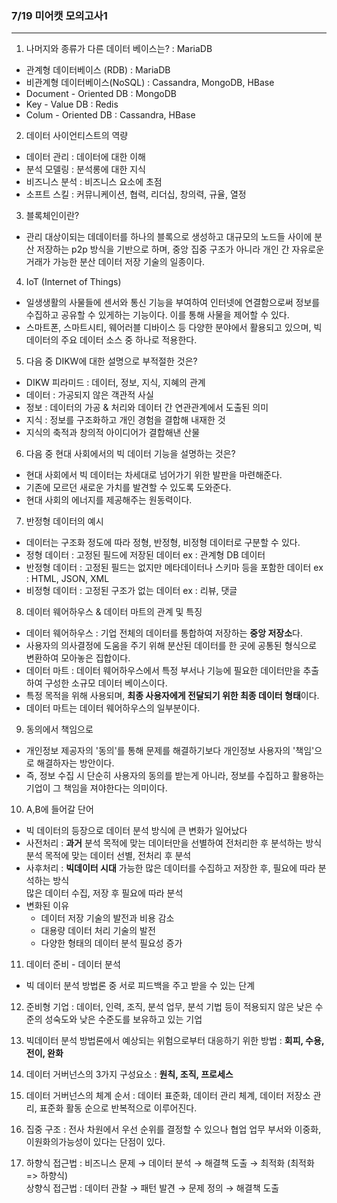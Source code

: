 ### 7/19 미어캣 모의고사1

---
1. 나머지와 종류가 다른 데이터 베이스는? : MariaDB
- 관계형 데이터베이스 (RDB) : MariaDB
- 비관계형 데이터베이스(NoSQL) : Cassandra, MongoDB, HBase
- Document - Oriented DB : MongoDB
- Key - Value DB : Redis
- Colum - Oriented DB : Cassandra, HBase


2. 데이터 사이언티스트의 역량
- 데이터 관리 : 데이터에 대한 이해
- 분석 모델링 : 분석롱에 대한 지식
- 비즈니스 분석 : 비즈니스 요소에 초점
- 소프트 스킬 : 커뮤니케이션, 협력, 리더십, 창의력, 규율, 열정

3. 블록체인이란? 
- 관리 대상이되는 데데이터를 하나의 블록으로 생성하고 대규모의 노드들 사이에 분산 저장하는 p2p 방식을 기반으로 하며, 중앙 집중 구조가 아니라 개인 간 자유로운 거래가 가능한 분산 데이터 저장 기술의 일종이다.

4. IoT (Internet of Things)
- 일생생활의 사물들에 센서와 통신 기능을 부여하여 인터넷에 연결함으로써 정보를 수집하고 공유할 수 있게하는 기능이다. 이를 통해 사물을 제어할 수 있다.
- 스마트폰, 스마트시티, 웨어러블 디바이스 등 다양한 분야에서 활용되고 있으며, 빅데이터의 주요 데이터 소스 중 하나로 적용한다.

5. 다음 중 DIKW에 대한 설명으로 부적절한 것은?
- DIKW 피라미드 : 데이터, 정보, 지식, 지혜의 관계
- 데이터 : 가공되지 않은 객관적 사실
- 정보 : 데이터의 가공 & 처리와 데이터 간 연관관계에서 도출된 의미
- 지식 : 정보를 구조화하고 개인 경험을 결합해 내재한 것
- 지식의 축적과 창의적 아이디어가 결합해낸 산물

6. 다음 중 현대 사회에서의 빅 데이터 기능을 설명하는 것은?
- 현대 사회에서 빅 데이터는 차세대로 넘어가기 위한 발판을 마련해준다.
- 기존에 모르던 새로운 가치를 발견할 수 있도록 도와준다.
- 현대 사회의 에너지를 제공해주는 원동력이다.

7. 반정형 데이터의 예시
- 데이터는 구조화 정도에 따라 정형, 반정형, 비정형 데이터로 구분할 수 있다.
- 정형 데이터 : 고정된 필드에 저장된 데이터 ex : 관계형 DB 데이터
- 반정형 데이터 : 고정된 필드는 없지만 메타데이터나 스키마 등을 포함한 데이터 ex : HTML, JSON, XML
- 비정형 데이터 : 고정된 구조가 없는 데이터 ex : 리뷰, 댓글

8. 데이터 웨어하우스 & 데이터 마트의 관계 및 특징
- 데이터 웨어하우스 : 기업 전체의 데이터를 통합하여 저장하는 **중앙 저장소**다. 
- 사용자의 의사결정에 도움을 주기 위해 분산된 데이터를 한 곳에 공통된 형식으로 변환하여 모아놓은 집합이다.
- 데이터 마트 : 데이터 웨어하우스에서 특정 부서나 기능에 필요한 데이터만을 추출하여 구성한 소규모 데이터 베이스이다.
- 특정 목적을 위해 사용되며, **최종 사용자에게 전달되기 위한 최종 데이터 형태**이다.
- 데이터 마트는 데이터 웨어하우스의 일부분이다.

9. 동의에서 책임으로
- 개인정보 제공자의 '동의'를 통해 문제를 해결하기보다 개인정보 사용자의 '책임'으로 해결하자는 방안이다.
- 즉, 정보 수집 시 단순히 사용자의 동의를 받는게 아니라, 정보를 수집하고 활용하는 기업이 그 책임을 져야한다는 의미이다.

10. A,B에 들어갈 단어
- 빅 데이터의 등장으로 데이터 분석 방식에 큰 변화가 일어났다
- 사전처리 : **과거** 분석 목적에 맞는 데이터만을 선별하여 전처리한 후 분석하는 방식
  <br> 분석 목적에 맞는 데이터 선별, 전처리 후 분석
- 사후처리 : **빅데이터 시대** 가능한 많은 데이터를 수집하고 저장한 후, 필요에 따라 분석하는 방식
<br> 많은 데이터 수집, 저장 후 필요에 따라 분석  
- 변화된 이유
  - 데이터 저장 기술의 발전과 비용 감소
  - 대용량 데이터 처리 기술의 발전
  - 다양한 형태의 데이터 분석 필요성 증가

11. 데이터 준비 - 데이터 분석
- 빅 데이터 분석 방법론 중 서로 피드백을 주고 받을 수 있는 단계

12. 준비형 기업 : 데이터, 인력, 조직, 분석 업무, 분석 기법 등이 적용되지 않은 낮은 수준의 성숙도와 낮은 수준도를 보유하고 있는 기업

13. 빅데이터 분석 방법론에서 예상되는 위험으로부터 대응하기 위한 방법 : **회피, 수용, 전이, 완화**
14. 데이터 거버넌스의 3가지 구성요소 : **원칙, 조직, 프로세스**
15. 데이터 거버넌스의 체계 순서 : 데이터 표준화, 데이터 관리 체계, 데이터 저장소 관리, 표준화 활동 순으로 반복적으로 이루어진다.
16. 집중 구조 : 전사 차원에서 우선 순위를 결정할 수 있으나 협업 업무 부서와 이중화, 이원화의가능성이 있다는 단점이 있다.
17. 하향식 접근법 : 비즈니스 문제 → 데이터 분석 → 해결책 도출 → 최적화 (최적화 => 하향식)<br>
상향식 접근법 : 데이터 관찰 → 패턴 발견 → 문제 정의 → 해결책 도출
